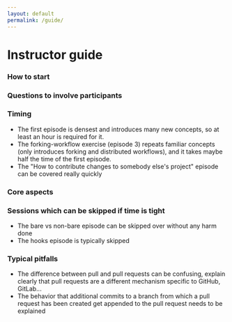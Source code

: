 ```yaml
---
layout: default
permalink: /guide/
---
```


# Instructor guide

### How to start

<Here can be a starting anecdote or a starting question.>


### Questions to involve participants

<Here list a couple of questions that can be asked to
wake participants up.>


### Timing

<Give hints on timing.>

- The first episode is densest and introduces many new concepts, 
  so at least an hour is required for it. 
- The forking-workflow exercise (episode 3) repeats familiar concepts (only 
  introduces forking and distributed workflows), and it takes maybe half the 
  time of the first episode.
- The "How to contribute changes to somebody else's project" episode can be 
  covered really quickly
  

### Core aspects

<Main points we need to give across. List also goals for the lesson.>


### Sessions which can be skipped if time is tight

<List optional sessions here.>

- The bare vs non-bare episode can be skipped over without any harm done
- The hooks episode is typically skipped

### Typical pitfalls

<Document here with what participants often struggle.>

- The difference between pull and pull requests can be confusing, explain clearly that 
  pull requests are a different mechanism specific to GitHub, GitLab...
- The behavior that additional commits to a branch from which a pull request has been created get appended
  to the pull request needs to be explained
